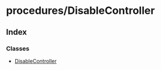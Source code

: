 # procedures/DisableController

## Index

### Classes

* [DisableController](../classes/_procedures_disablecontroller_.disablecontroller.md)

